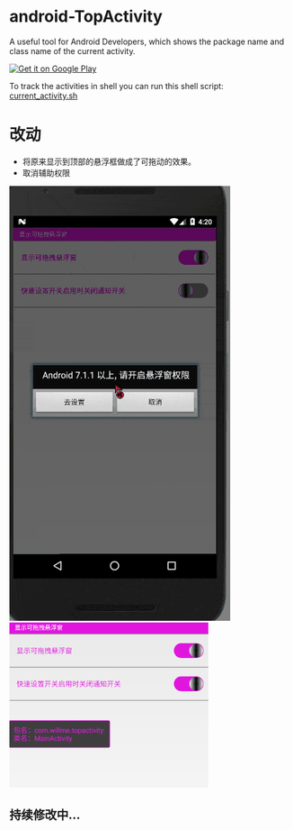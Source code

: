 
# android-TopActivity
A useful tool for Android Developers, which shows the package name and class name of the current activity.

<a href='https://play.google.com/store/apps/details?id=com.willme.topactivity'><img alt='Get it on Google Play' src='https://play.google.com/intl/en_us/badges/images/generic/en_badge_web_generic.png' width='200'/></a>

To track the activities in shell you can run this shell script: [current_activity.sh](https://gist.github.com/109021017/43e7f5ad1361ad9caa3e)

# 改动

- 将原来显示到顶部的悬浮框做成了可拖动的效果。
- 取消辅助权限

![效果图](https://github.com/KosmoSakura/android-TopActivity/raw/master/img/show.gif)
![效果图](https://github.com/KosmoSakura/android-TopActivity/raw/master/img/Snipaste.png)

## 持续修改中...